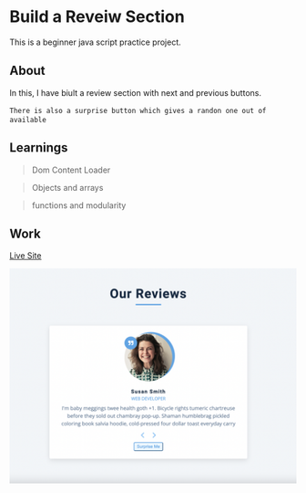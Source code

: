 # Build a Reveiw Section

This is a beginner java script practice project.
## About
In this, I have biult a review section with next and previous buttons.
    
    There is also a surprise button which gives a randon one out of available 

## Learnings
> Dom Content Loader

> Objects and arrays

> functions and modularity

## Work
[Live Site](https://pprreviewssection.netlify.app/)


![Screenshot](/Screenshot%202022-09-01%20at%208.17.26%20PM.png)